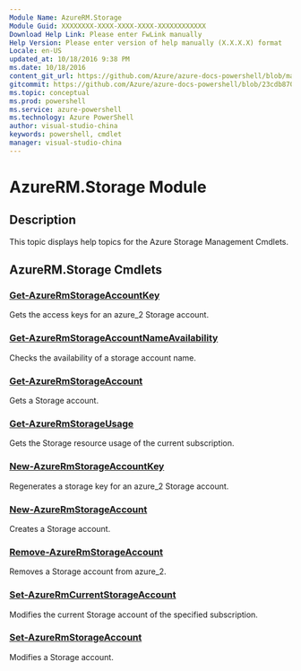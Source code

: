 ```yaml
---
Module Name: AzureRM.Storage
Module Guid: XXXXXXXX-XXXX-XXXX-XXXX-XXXXXXXXXXXX
Download Help Link: Please enter FwLink manually
Help Version: Please enter version of help manually (X.X.X.X) format
Locale: en-US
updated_at: 10/18/2016 9:38 PM
ms.date: 10/18/2016
content_git_url: https://github.com/Azure/azure-docs-powershell/blob/master/azureps-cmdlets-docs/ResourceManager/AzureRM.Storage/v1.2.0/AzureRM.Storage.md
gitcommit: https://github.com/Azure/azure-docs-powershell/blob/23cdb8705d4ab9807c0e21b238f3b134a7d49c7d/azureps-cmdlets-docs/ResourceManager/AzureRM.Storage/v1.2.0/AzureRM.Storage.md
ms.topic: conceptual
ms.prod: powershell
ms.service: azure-powershell
ms.technology: Azure PowerShell
author: visual-studio-china
keywords: powershell, cmdlet
manager: visual-studio-china
---
```


# AzureRM.Storage Module
## Description
This topic displays help topics for the Azure Storage Management Cmdlets.

## AzureRM.Storage Cmdlets
### [Get-AzureRmStorageAccountKey](.\Get-AzureRmStorageAccountKey.md)
Gets the access keys for an azure_2 Storage account.


### [Get-AzureRmStorageAccountNameAvailability](.\Get-AzureRmStorageAccountNameAvailability.md)
Checks the availability of a storage account name.


### [Get-AzureRmStorageAccount](.\Get-AzureRmStorageAccount.md)
Gets a Storage account.


### [Get-AzureRmStorageUsage](.\Get-AzureRmStorageUsage.md)
Gets the Storage resource usage of the current subscription.


### [New-AzureRmStorageAccountKey](.\New-AzureRmStorageAccountKey.md)
Regenerates a storage key for an azure_2 Storage account.


### [New-AzureRmStorageAccount](.\New-AzureRmStorageAccount.md)
Creates a Storage account.


### [Remove-AzureRmStorageAccount](.\Remove-AzureRmStorageAccount.md)
Removes a Storage account from azure_2.


### [Set-AzureRmCurrentStorageAccount](.\Set-AzureRmCurrentStorageAccount.md)
Modifies the current Storage account of the specified subscription.


### [Set-AzureRmStorageAccount](.\Set-AzureRmStorageAccount.md)
Modifies a Storage account.



